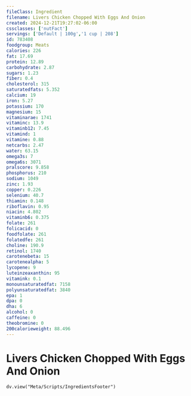 ```yaml
---
fileClass: Ingredient
filename: Livers Chicken Chopped With Eggs And Onion
created: 2024-12-21T19:27:02-06:00
cssclasses: ['nutFact']
servings: ['Default | 100g','1 cup | 208']
id: 783408
foodgroup: Meats
calories: 226
fat: 17.69
protein: 12.89
carbohydrate: 2.87
sugars: 1.23
fiber: 0.4
cholesterol: 315
saturatedfats: 5.352
calcium: 19
iron: 5.27
potassium: 170
magnesium: 15
vitaminarae: 1741
vitaminc: 13.9
vitaminb12: 7.45
vitamind: 1
vitamine: 0.88
netcarbs: 2.47
water: 63.15
omega3s: 7
omega6s: 3071
pralscore: 9.858
phosphorus: 210
sodium: 1049
zinc: 1.93
copper: 0.226
selenium: 40.7
thiamin: 0.148
riboflavin: 0.95
niacin: 4.802
vitaminb6: 0.375
folate: 261
folicacid: 0
foodfolate: 261
folatedfe: 261
choline: 190.9
retinol: 1740
carotenebeta: 15
carotenealpha: 5
lycopene: 9
luteinzeaxanthin: 95
vitamink: 0.1
monounsaturatedfat: 7158
polyunsaturatedfat: 3840
epa: 1
dpa: 0
dha: 6
alcohol: 0
caffeine: 0
theobromine: 0
200calorieweight: 88.496
---
```


# Livers Chicken Chopped With Eggs And Onion

```dataviewjs
dv.view("Meta/Scripts/IngredientsFooter")
```